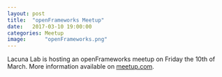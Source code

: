 ```yaml
---
layout: post
title:  "openFrameworks Meetup"
date:   2017-03-10 19:00:00
categories: Meetup
image:	    "openFrameworks.png"
---
```


Lacuna Lab is hosting an openFrameworks meetup on Friday the 10th of March. More information available on [meetup.com](https://www.meetup.com/openFrameworks-Berlin-Meetup/events/237518632/).
